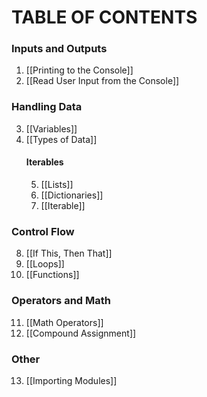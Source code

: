 # TABLE OF CONTENTS
### Inputs and Outputs
1. [[Printing to the Console]]
2. [[Read User Input from the Console]]
### Handling Data
3. [[Variables]]
4. [[Types of Data]]
	#### Iterables
	5. [[Lists]]
	6. [[Dictionaries]]
	7. [[Iterable]]
### Control Flow
8. [[If This, Then That]]
9. [[Loops]]
10. [[Functions]]
### Operators and Math
11. [[Math Operators]]
12. [[Compound Assignment]]
### Other
13. [[Importing Modules]]